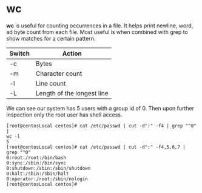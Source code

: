 # wc

**wc** is useful for counting occurrences in a file. It helps print newline, word, ad byte count
from each file. Most useful is when combined with grep to show matches for a certain
pattern.

| Switch | Action |
|-----|--------|
| -c | Bytes |
| -m | Character count |
| -l | Line count |
| -L | Length of the longest line |

We can see our system has 5 users with a group id of 0. Then upon further inspection only
the root user has shell access.

```
[root@centosLocal centos]# cat /etc/passwd | cut -d":" -f4 | grep "^0" |
wc -l
5
[root@centosLocal centos]# cat /etc/passwd | cut -d":" -f4,5,6,7 | grep "^0"
0:root:/root:/bin/bash
0:sync:/sbin:/bin/sync
0:shutdown:/sbin:/sbin/shutdown
0:halt:/sbin:/sbin/halt
0:operator:/root:/sbin/nologin
[root@centosLocal centos]#
```
